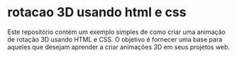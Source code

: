 # rotacao 3D usando html e css

Este repositório contém um exemplo simples de como criar uma animação de rotação 3D usando HTML e CSS. O objetivo é fornecer uma base para aqueles que desejam aprender a criar animações 3D em seus projetos web.
